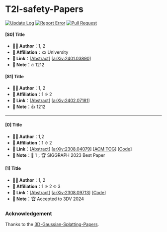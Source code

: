 # T2I-safety-Papers
[![Update Log](https://img.shields.io/badge/💡-Update_Log-informational.svg?style=flat)](readme.md)
[![Report Error](https://img.shields.io/badge/🐛-Report_Error-yellow.svg?style=flat)](https://github.com/Awesome3DGS/3D-Gaussian-Splatting-Papers/issues)
[![Pull Request](https://img.shields.io/badge/👐-Pull_Request-brightgreen.svg?style=flat)](https://github.com/Awesome3DGS/3D-Gaussian-Splatting-Papers/pulls)

#### [S0] Title
- **🧑‍🔬 Author**：1, 2
- **🏫 Affiliation**：xx University
- **🔗 Link**：[[Abstract](./abs/2401.03890.md)] [[arXiv:2401.03890](https://arxiv.org/abs/2401.03890)]
- **📝 Note**：🔥 1212

#### [S1] Title
- **🧑‍🔬 Author**：1, 2
- **🏫 Affiliation**：1 ⟐ 2
- **🔗 Link**：[[Abstract](./abs/2402.07181.md)] [[arXiv:2402.07181](https://arxiv.org/abs/2402.07181)]
- **📝 Note**：👍 1212

---

#### [0] Title
- **🧑‍🔬 Author**：1,2
- **🏫 Affiliation**：1 ⟐ 2
- **🔗 Link**：[[Abstract](./abs/2308.04079.md)] [[arXiv:2308.04079](https://arxiv.org/abs/2308.04079)] [[ACM TOG](https://dl.acm.org/doi/10.1145/3592433)] [[Code](https://github.com/graphdeco-inria/gaussian-splatting)]
- **📝 Note**：🚀 1；🏆 SIGGRAPH 2023 Best Paper

#### [1] Title
- **🧑‍🔬 Author**：1, 2
- **🏫 Affiliation**：1 ⟐ 2 ⟐ 3
- **🔗 Link**：[[Abstract](./abs/2308.09713.md)] [[arXiv:2308.09713](https://arxiv.org/abs/2308.09713)] [[Code](https://github.com/JonathonLuiten/Dynamic3DGaussians)]
- **📝 Note**：🏆 Accepted to 3DV 2024

### Acknowledgement
Thanks to the [3D-Gaussian-Splatting-Papers](https://github.com/Awesome3DGS/3D-Gaussian-Splatting-Papers).